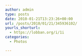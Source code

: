 ```yaml
---
author: admin
type: posts
date: 2010-01-21T13:23:26+00:00
url: /posts/2010/01/21/345936102/
yourls_shorturl:
  - https://lobban.org/i/1i
categories:
  - Photos

---
```

<div class="figure">
  <img src="https://andy.lobban.org/photo/1280/345936102/1/tumblr_kwlmj2MbDD1qzrl7b" alt="" />
</div>